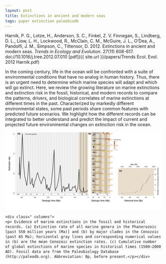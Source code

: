 ```yaml
---
layout: post
title: Extinctions in ancient and modern seas
tags: paper extinction paleobiodb
---
```


Harnik, P. G., Lotze, H., Anderson, S. C., Finkel, Z. V. Finnegan, S., Lindberg, D. L., Liow, L. H., Lockwood, R., McClain, C. M., McGuire, J. L., O’Dea, A., Pandolfi, J. M., Simpson, C., Tittensor, D. 2012. Extinctions in ancient and modern seas. _Trends in Ecology and Evolution_. 27(11) 608-617. doi://10.1016/j.tree.2012.07.010 [pdf]({{ site.url }}/papers/Trends Ecol. Evol. 2012 Harnik.pdf)



In the coming century, life in the ocean will be confronted with a suite of environmental conditions that have no analog in human history. Thus, there is an urgent need to determine which marine species will adapt and which will go extinct. Here, we review the growing literature on marine extinctions and extinction risk in the fossil, historical, and modern records to compare the patterns, drivers, and biological correlates of marine extinctions at different times in the past. Characterized by markedly different environmental states, some past periods share common features with predicted future scenarios. We highlight how the different records can be integrated to better understand and predict the impact of current and projected future environmental changes on extinction risk in the ocean.

<div class="container">
	<div class="row">

<div class="twelve columns">
<img src="/assets/img/tree1.png"  width = "100%"/></div>
	<div class="row">

    <div class=" columns">
    <p> Evidence of marine extinctions in the fossil and historical records. (a) Extinction rate of all marine genera in the Phanerozoic [past 550 million years (Ma)] and (b) by major clades in the Cenozoic (past 65 Ma); horizontal gray lines and corresponding numerical values in (b) are the mean Cenozoic extinction rates. (c) Cumulative number of global extinctions of marine species in historical times (1500–2000 AD). Fossil data are from the Paleobiology Database (http://paleodb.org). Abbreviation: Bp, before present.</p></div>
  </div>
 </div>



